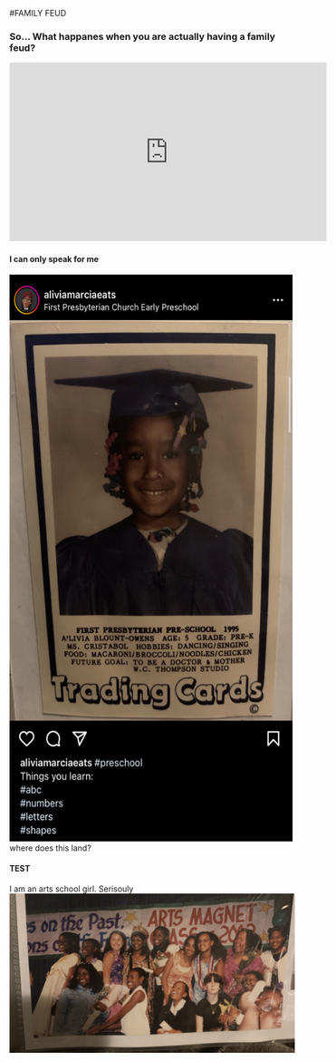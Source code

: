 #FAMILY FEUD

### So... What happanes when you are actually having a family feud?
<iframe width="560" height="315" src="https://www.youtube.com/embed/z2kEKZ6jyQQ" title="YouTube video player" frameborder="0" allow="accelerometer; autoplay; clipboard-write; encrypted-media; gyroscope; picture-in-picture; web-share" allowfullscreen></iframe>

#### I can only speak for me
<img width=500 height=1000 style="float: right: " src="/images/firstpress.jpg"> where does this land?

#### TEST
I am an arts school girl. Serisouly
<img src="/images/berkeleyartsmagnet.PNG" />

